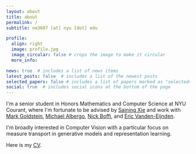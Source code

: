 ```yaml
---
layout: about
title: about
permalink: /
subtitle: nm3607 [at] nyu [dot] edu

profile:
  align: right
  image: profile.jpg
  image_circular: false # crops the image to make it circular
  more_info: 

news: true  # includes a list of news items
latest_posts: false  # includes a list of the newest posts
selected_papers: false # includes a list of papers marked as "selected={true}"
social: true  # includes social icons at the bottom of the page
---
```


I'm a senior student in Honors Mathematics and Computer Science at NYU Courant, where I'm fortunate to be advised by [Saining Xie](https://www.sainingxie.com/) and work with [Mark Goldstein](https://marikgoldstein.github.io/), [Michael Albergo](http://malbergo.me/), [Nick Boffi](https://nmboffi.github.io/), and [Eric Vanden-Eijnden](https://wp.nyu.edu/courantinstituteofmathematicalsciences-eve2/).

I'm broadly interested in Computer Vision with a particular focus on measure transport in generative models and representation learning. 

Here is my [CV](assets/pdf/CV.pdf).

<!-- Write your biography here. Tell the world about yourself. Link to your favorite [subreddit](http://reddit.com). You can put a picture in, too. The code is already in, just name your picture `prof_pic.jpg` and put it in the `img/` folder.

Put your address / P.O. box / other info right below your picture. You can also disable any of these elements by editing `profile` property of the YAML header of your `_pages/about.md`. Edit `_bibliography/papers.bib` and Jekyll will render your [publications page](/al-folio/publications/) automatically.

Link to your social media connections, too. This theme is set up to use [Font Awesome icons](https://fontawesome.com/) and [Academicons](https://jpswalsh.github.io/academicons/), like the ones below. Add your Facebook, Twitter, LinkedIn, Google Scholar, or just disable all of them. -->